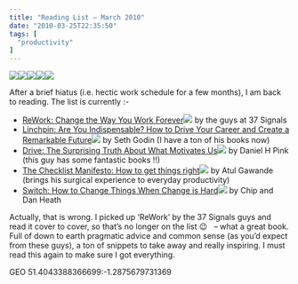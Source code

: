 ```yaml
---
title: "Reading List – March 2010"
date: "2010-03-25T22:35:50"
tags: [
  "productivity"
]
---
```

[![](41ju6JBCJmL._SL160_.jpg)](http://www.amazon.co.uk/gp/product/0091929784?ie=UTF8&tag=configexchan2-21&linkCode=as2&camp=1634&creative=19450&creativeASIN=0091929784)[![](51eW3-03dkL._SL160_.jpg)](http://www.amazon.co.uk/gp/product/0749953357?ie=UTF8&tag=configexchan2-21&linkCode=as2&camp=1634&creative=19450&creativeASIN=0749953357)[![](41qnyXOWXbL._SL160_.jpg)](http://www.amazon.co.uk/gp/product/1847677681?ie=UTF8&tag=configexchan2-21&linkCode=as2&camp=1634&creative=19450&creativeASIN=1847677681)[![](41iDm1wKz%2BL._SL160_.jpg)](http://www.amazon.co.uk/gp/product/1846683130?ie=UTF8&tag=configexchan2-21&linkCode=as2&camp=1634&creative=19450&creativeASIN=1846683130)[![](4115Vx-PnsL._SL160_.jpg)](http://www.amazon.co.uk/gp/product/1847940315?ie=UTF8&tag=configexchan2-21&linkCode=as2&camp=1634&creative=19450&creativeASIN=1847940315)

After a brief hiatus (i.e. hectic work schedule for a few months), I am back to reading. The list is currently :-

-   [ReWork: Change the Way You Work Forever](http://www.amazon.co.uk/gp/product/0091929784?ie=UTF8&tag=configexchan2-21&linkCode=as2&camp=1634&creative=19450&creativeASIN=0091929784)![](http://www.assoc-amazon.co.uk/e/ir?t=configexchan2-21&l=as2&o=2&a=0091929784) by the guys at 37 Signals
-   [Linchpin: Are You Indispensable? How to Drive Your Career and Create a Remarkable Future](http://www.amazon.co.uk/gp/product/0749953357?ie=UTF8&tag=configexchan2-21&linkCode=as2&camp=1634&creative=19450&creativeASIN=0749953357)![](http://www.assoc-amazon.co.uk/e/ir?t=configexchan2-21&l=as2&o=2&a=0749953357) by Seth Godin (I have a ton of his books now)
-   [Drive: The Surprising Truth About What Motivates Us](http://www.amazon.co.uk/gp/product/1847677681?ie=UTF8&tag=configexchan2-21&linkCode=as2&camp=1634&creative=19450&creativeASIN=1847677681)![](http://www.assoc-amazon.co.uk/e/ir?t=configexchan2-21&l=as2&o=2&a=1847677681) by Daniel H Pink (this guy has some fantastic books !!)
-   [The Checklist Manifesto: How to get things right](http://www.amazon.co.uk/gp/product/1846683130?ie=UTF8&tag=configexchan2-21&linkCode=as2&camp=1634&creative=19450&creativeASIN=1846683130)![](http://www.assoc-amazon.co.uk/e/ir?t=configexchan2-21&l=as2&o=2&a=1846683130) by Atul Gawande (brings his surgical experience to everyday productivity)
-   [Switch: How to Change Things When Change is Hard](http://www.amazon.co.uk/gp/product/1847940315?ie=UTF8&tag=configexchan2-21&linkCode=as2&camp=1634&creative=19450&creativeASIN=1847940315)![](http://www.assoc-amazon.co.uk/e/ir?t=configexchan2-21&l=as2&o=2&a=1847940315) by Chip and Dan Heath

Actually, that is wrong. I picked up ‘ReWork’ by the 37 Signals guys and read it cover to cover, so that’s no longer on the list 😉   – what a great book. Full of down to earth pragmatic advice and common sense (as you’d expect from these guys), a ton of snippets to take away and really inspiring. I must read this again to make sure I got everything.

GEO 51.4043388366699:\-1.2875679731369